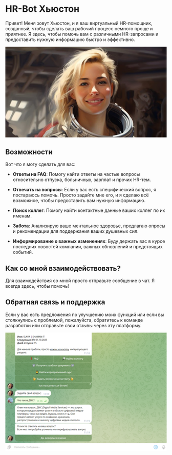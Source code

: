 # HR-Bot Хьюстон

Привет! Меня зовут Хьюстон, и я ваш виртуальный HR-помощник, созданный, чтобы сделать ваш рабочий процесс немного проще и приятнее. Я здесь, чтобы помочь вам с различными HR-запросами и предоставить нужную информацию быстро и эффективно.

![Avatar](assets/avatar.png)

## Возможности

Вот что я могу сделать для вас:

- **Ответы на FAQ**: Помогу найти ответы на частые вопросы относительно отпуска, больничных, зарплат и прочих HR-тем.
  
- **Отвечать на вопросы**: Если у вас есть специфический вопрос, я постараюсь помочь. Просто задайте мне его, и я сделаю всё возможное, чтобы предоставить вам нужную информацию.
  
- **Поиск коллег**: Помогу найти контактные данные ваших коллег по их именам.
  
- **Забота**: Анализирую ваше ментальное здоровье, предлагаю опросы и рекомендации для поддержания ваших душевных сил.
  
- **Информирование о важных изменениях**: Буду держать вас в курсе последних новостей компании, важных обновлений и предстоящих событий.

## Как со мной взаимодействовать?

Для взаимодействия со мной просто отправьте сообщение в чат. Я всегда здесь, чтобы помочь!

## Обратная связь и поддержка

Если у вас есть предложения по улучшению моих функций или если вы столкнулись с проблемой, пожалуйста, обратитесь к команде разработки или отправьте свои отзывы через эту платформу.

![image](assets/test_work.png)

